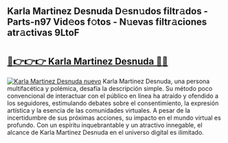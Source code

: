 ## Karla Martinez Desnuda D𝚎sn𝚞dos filtr𝚊dos - Parts-n97 Vid𝚎os f𝚘tos - N𝚞evas filtr𝚊ciones atr𝚊ctivas 9LtoF

# <h2><a href="http://mb1k4x.tromn.icu/?c=Karla+Martinez+Desnuda">🔗👉👉👉 Karla Martinez Desnuda 🔗🔗</a></h2>

[![Karla Martinez Desnuda nuevo](https://i.imgur.com/pEAQMta.gif)](http://mb1k4x.tromn.icu/?c=Karla+Martinez+Desnuda)
Karla Martinez Desnuda, una persona multifacética y polémica, desafía la descripción simple. Su método poco convencional de interactuar con el público en línea ha atraído y ofendido a los seguidores, estimulando debates sobre el consentimiento, la expresión artística y la esencia de las comunidades virtuales. A pesar de la incertidumbre de sus próximas acciones, su impacto en el mundo virtual es profundo. Con un espíritu inquebrantable y un atractivo innegable, el alcance de Karla Martinez Desnuda en el universo digital es ilimitado.
